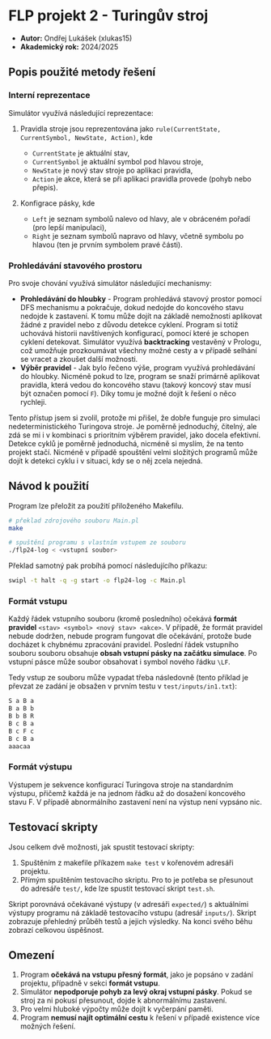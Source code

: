 # FLP projekt 2 - Turingův stroj

- **Autor:** Ondřej Lukášek (xlukas15)
- **Akademický rok:** 2024/2025

## Popis použité metody řešení

### Interní reprezentace

Simulátor využívá následující reprezentace:

1. Pravidla stroje jsou reprezentována jako `rule(CurrentState, CurrentSymbol, NewState, Action)`, kde

   - `CurrentState` je aktuální stav,
   - `CurrentSymbol` je aktuální symbol pod hlavou stroje,
   - `NewState` je nový stav stroje po aplikaci pravidla,
   - `Action` je akce, která se při aplikaci pravidla provede (pohyb nebo přepis).

2. Konfigrace pásky, kde

   - `Left` je seznam symbolů nalevo od hlavy, ale v obráceném pořadí (pro lepší manipulaci),
   - `Right` je seznam symbolů napravo od hlavy, včetně symbolu po hlavou (ten je prvním symbolem pravé části).

### Prohledávání stavového prostoru

Pro svoje chování využívá simulátor následující mechanismy:

- **Prohledávání do hloubky** - Program prohledává stavový prostor pomocí DFS mechanismu a pokračuje, dokud nedojde do koncového stavu nedojde k zastavení.
K tomu může dojít na základě nemožnosti aplikovat žádné z pravidel nebo z důvodu detekce cyklení.
Program si totiž uchovává historii navštívených konfigurací, pomocí které je schopen cyklení detekovat.
Simulátor využívá **backtracking** vestavěný v Prologu, což umožňuje prozkoumávat všechny možné cesty a v případě selhání se vracet a zkoušet další možnosti.
- **Výběr pravidel** - Jak bylo řečeno výše, program využívá prohledávání do hloubky.
Nicméně pokud to lze, program se snaží primárně aplikovat pravidla, která vedou do koncového stavu (takový koncový stav musí být označen pomocí `F`).
Díky tomu je možné dojít k řešení o něco rychleji.

Tento přístup jsem si zvolil, protože mi přišel, že dobře funguje pro simulaci nedeterministického Turingova stroje.
Je poměrně jednoduchý, čitelný, ale zdá se mi i v kombinaci s prioritním výběrem pravidel, jako docela efektivní.
Detekce cyklů je poměrně jednoduchá, nicméně si myslím, že na tento projekt stačí.
Nicméně v případě spouštění velmi složitých programů může dojít k detekci cyklu i v situaci, kdy se o něj zcela nejedná.

## Návod k použití

Program lze přeložit za použití přiloženého Makefilu.

```sh
# překlad zdrojového souboru Main.pl
make

# spuštění programu s vlastním vstupem ze souboru
./flp24-log < <vstupní soubor>
```

Překlad samotný pak probíhá pomocí následujícího příkazu:

```sh
swipl -t halt -q -g start -o flp24-log -c Main.pl
```

### Formát vstupu

Každý řádek vstupního souboru (kromě posledního) očekává **formát pravidel** `<stav> <symbol> <nový stav> <akce>`.
V případě, že formát pravidel nebude dodržen, nebude program fungovat dle očekávání, protože bude docházet k chybnému zpracování pravidel.
Poslední řádek vstupního souboru souboru obsahuje **obsah vstupní pásky na začátku simulace**.
Po vstupní pásce může soubor obsahovat i symbol nového řádku `\LF`.

Tedy vstup ze souboru může vypadat třeba následovně (tento příklad je převzat ze zadání je obsažen v prvním testu v `test/inputs/in1.txt`):

```txt
S a B a
B a B b
B b B R
B c B a
B c F c
B c B a
aaacaa
```

### Formát výstupu

Výstupem je sekvence konfigurací Turingova stroje na standardním výstupu, přičemž každá je na jednom řádku až do dosažení koncového stavu F.
V případě abnormálního zastavení není na výstup není vypsáno nic.

## Testovací skripty

Jsou celkem dvě možnosti, jak spustit testovací skripty:

1. Spuštěním z makefile příkazem `make test` v kořenovém adresáři projektu.
2. Přímým spuštěním testovacího skriptu. Pro to je potřeba se přesunout do adresáře `test/`, kde lze spustit testovací skript `test.sh`.

Skript porovnává očekávané výstupy (v adresáři `expected/`) s aktuálními výstupy programu ná základě testovacího vstupu (adresář `inputs/`).
Skript zobrazuje přehledný průběh testů a jejich výsledky.
Na konci svého běhu zobrazí celkovou úspěšnost.

## Omezení

1. Program **očekává na vstupu přesný formát**, jako je popsáno v zadání projektu, případně v sekci **formát vstupu**.
2. Simulátor **nepodporuje pohyb za levý okraj vstupní pásky**. Pokud se stroj za ni pokusí přesunout, dojde k abnormálnímu zastavení.
3. Pro velmi hluboké výpočty může dojít k vyčerpání paměti.
4. Program **nemusí najít optimální cestu** k řešení v případě existence více možných řešení.
